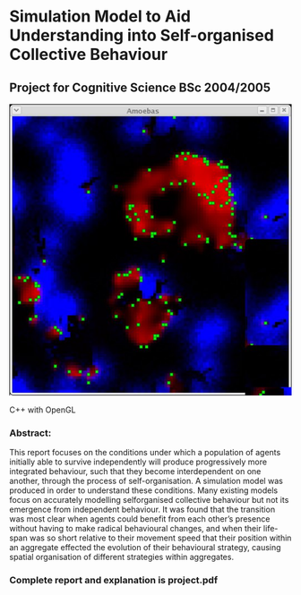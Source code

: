 
# Simulation Model to Aid Understanding into Self-organised Collective Behaviour
## Project for Cognitive Science BSc 2004/2005

![screenshot](screenshot1.jpg)


C++ with OpenGL

### Abstract:

This report focuses on the conditions under which a population of agents initially able to survive
independently will produce progressively more integrated behaviour, such that they become interdependent on one another, through the process of self-organisation. A simulation model was produced
in order to understand these conditions. Many existing models focus on accurately modelling selforganised collective behaviour but not its emergence from independent behaviour. It was found that the
transition was most clear when agents could benefit from each other’s presence without having to make
radical behavioural changes, and when their life-span was so short relative to their movement speed that
their position within an aggregate effected the evolution of their behavioural strategy, causing spatial
organisation of different strategies within aggregates.

### Complete report and explanation is **project.pdf**
